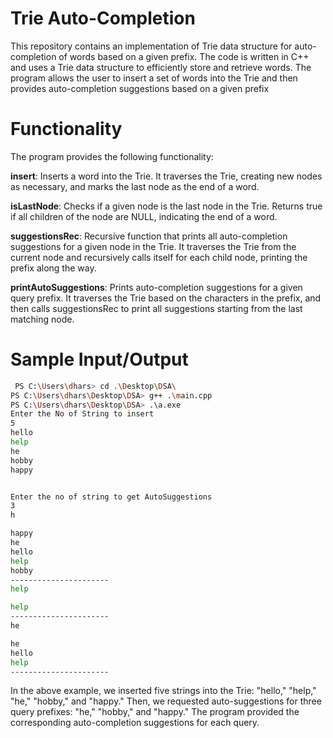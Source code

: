 
# Trie Auto-Completion

This repository contains an implementation of Trie data structure for auto-completion of words based on a given prefix. The code is written in C++ and uses a Trie data structure to efficiently store and retrieve words. The program allows the user to insert a set of words into the Trie and then provides auto-completion suggestions based on a given prefix



# Functionality

The program provides the following functionality:

**insert**: Inserts a word into the Trie. It traverses the Trie, creating new nodes as necessary, and marks the last node as the end of a word.

**isLastNode**: Checks if a given node is the last node in the Trie. Returns true if all children of the node are NULL, indicating the end of a word.

**suggestionsRec**: Recursive function that prints all auto-completion suggestions for a given node in the Trie. It traverses the Trie from the current node and recursively calls itself for each child node, printing the prefix along the way.

**printAutoSuggestions**: Prints auto-completion suggestions for a given query prefix. It traverses the Trie based on the characters in the prefix, and then calls suggestionsRec to print all suggestions starting from the last matching node.


# Sample Input/Output
```bash
 PS C:\Users\dhars> cd .\Desktop\DSA\
PS C:\Users\dhars\Desktop\DSA> g++ .\main.cpp
PS C:\Users\dhars\Desktop\DSA> .\a.exe
Enter the No of String to insert
5
hello
help
he
hobby
happy


Enter the no of string to get AutoSuggestions
3
h

happy
he
hello
help
hobby
----------------------
help

help
----------------------
he

he
hello
help
----------------------


```

In the above example, we inserted five strings into the Trie: "hello," "help," "he," "hobby," and "happy." Then, we requested auto-suggestions for three query prefixes: "he," "hobby," and "happy." The program provided the corresponding auto-completion suggestions for each query.
